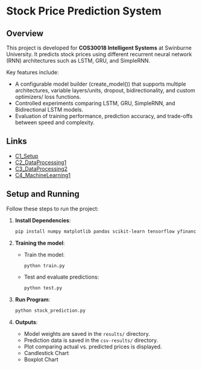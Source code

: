 # Stock Price Prediction System

## Overview

This project is developed for **COS30018 Intelligent Systems** at Swinburne University. It predicts stock prices using different recurrent neural network (RNN) architectures such as LSTM, GRU, and SimpleRNN.

Key features include:
- A configurable model builder (create_model()) that supports multiple architectures, variable layers/units, dropout, bidirectionality, and custom optimizers/ loss functions.
- Controlled experiments comparing LSTM, GRU, SimpleRNN, and Bidirectional LSTM models.
- Evaluation of training performance, prediction accuracy, and trade-offs between speed and complexity.

## Links

- [C1_Setup](./C1_Setup)
- [C2_DataProcessing1](./C2_DataProcessing1)
- [C3_DataProcessing2](./C3_DataProcessing2)
- [C4_MachineLearning1](./C4_MachineLearning1)

## Setup and Running

Follow these steps to run the project:

1. **Install Dependencies**:
   ```bash
   pip install numpy matplotlib pandas scikit-learn tensorflow yfinance mplfinance pickle
   ```

2. **Training the model**:
   - Train the model:
     ```bash
     python train.py
     ```
   - Test and evaluate predictions:
     ```bash
     python test.py
     ```
3. **Run Program**:
     ```bash
     python stock_prediction.py 
     ```

5. **Outputs**:
   - Model weights are saved in the `results/` directory.
   - Prediction data is saved in the `csv-results/` directory.
   - Plot comparing actual vs. predicted prices is displayed.
   - Candlestick Chart
   - Boxplot Chart
